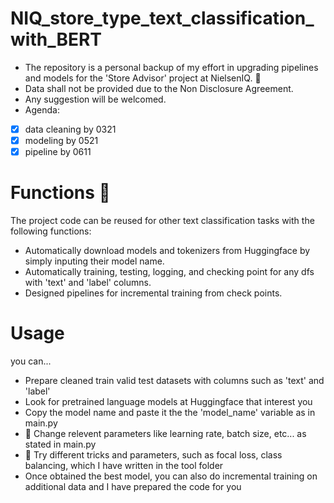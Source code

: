 # NIQ_store_type_text_classification_with_BERT 
- The repository is a personal backup of my effort in upgrading pipelines and models for the 'Store Advisor' project at NielsenIQ. :tada:
- Data shall not be provided due to the Non Disclosure Agreement.
- Any suggestion will be welcomed.
- Agenda:
- [x] data cleaning by 0321
- [x] modeling by 0521
- [x] pipeline by 0611

# Functions :rocket:
The project code can be reused for other text classification tasks with the following functions:
- Automatically download models and tokenizers from Huggingface by simply inputing their model name.
- Automatically training, testing, logging, and checking point for any dfs with 'text' and 'label' columns.
- Designed pipelines for incremental training from check points.

# Usage
you can...
- Prepare cleaned train valid test datasets with columns such as 'text' and 'label'
- Look for pretrained language models at Huggingface that interest you
- Copy the model name and paste it the the 'model_name' variable as in main.py
- :wrench: Change relevent parameters like learning rate, batch size, etc... as stated in main.py 
- :wrench: Try different tricks and parameters, such as focal loss, class balancing, which I have written in the tool folder
- Once obtained the best model, you can also do incremental training on additional data and I have prepared the code for you 


